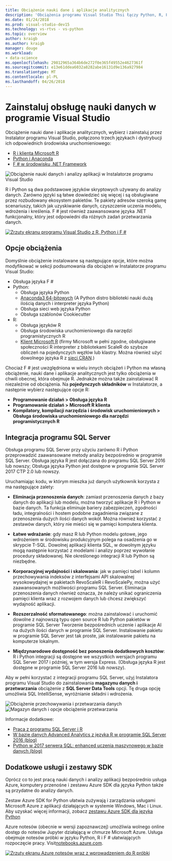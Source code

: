 ```yaml
---
title: Obciążenie nauki dane i aplikacje analitycznych
description: 'Obciążenia programu Visual Studio Thsi łączy Python, R, F # i ich dystrybucje odpowiednich środowiska uruchomieniowego tym Anaconda.'
ms.date: 01/24/2018
ms.prod: visual-studio-dev15
ms.technology: vs-rtvs - vs-python
ms.topic: overview
author: kraigb
ms.author: kraigb
manager: douge
ms.workload:
- data-science
ms.openlocfilehash: 29812965a364b6de272f0e365f49552e4627361f
ms.sourcegitcommit: e13e61ddea6032a8282abe16131d9e136a927984
ms.translationtype: MT
ms.contentlocale: pl-PL
ms.lasthandoff: 04/26/2018
---
```

# <a name="install-data-science-support-in-visual-studio"></a>Zainstaluj obsługę nauki danych w programie Visual Studio

Obciążenie nauki dane i aplikacje analitycznych, wybierz i zainstaluj przez Instalator programu Visual Studio, połączono trzech językach i dystrybucji ich odpowiednich środowiska uruchomieniowego:

- [R i klienta Microsoft R](../rtvs/index.md)
- [Python i Anaconda](../python/overview-of-python-tools-for-visual-studio.md)
- [F # w środowisku .NET Framework](/dotnet/fsharp/)

![Obciążenie nauki danych i analizy aplikacji w Instalatorze programu Visual Studio](media/data-science-workload.png)

R i Python są dwa podstawowe języków skryptowych używany do analizy danych. Zarówno języki są łatwe dowiedzieć się więcej i są obsługiwane przez rozbudowany ekosystem pakietów. Te pakiety adresów szeroką gamę scenariuszy, takich jak uzyskiwanie danych, czyszczenie uczenia modelu, wdrożenia i kreślenia. F # jest również zaawansowane języka .NET funkcjonalny, który jest odpowiedni dla różnych zadań przetwarzania danych.

<!--Note link on the image because this one is large -->
[![Zrzuty ekranu programu Visual Studio z R, Python i F #](media/data-science-workload-screens.png)](media/data-science-workload-screens.png)

## <a name="workload-options"></a>Opcje obciążenia

Domyślnie obciążenie instalowane są następujące opcje, które można modyfikować w sekcji podsumowania dla obciążeń w Instalatorze programu Visual Studio:

- Obsługa języka F #
- Python:
  - Obsługa języka Python
  - [Anaconda3 64-bitowych](https://www.continuum.io) (A Python distro biblioteki nauki dużą ilością danych i interpreter języka Python)
  - Obsługa sieci web języka Python
  - Obsługa szablonów Cookiecutter
- R:
  - Obsługa języków R
  - Obsługa środowiska uruchomieniowego dla narzędzi programistycznych R
  - [Klient Microsoft R](/machine-learning-server/r-client/what-is-microsoft-r-client) (firmy Microsoft w pełni zgodne, obsługiwane społeczności R interpreter z bibliotekami ScaleR do szybsze obliczeń na pojedynczych węzłów lub klastry. Można również użyć dowolnego języka R z [sieci CRAN](https://cran.r-project.org/).)

Chociaż F # jest uwzględniona w wielu innych obciążeń i Python ma własną obciążenie, nauki dane i aplikacje analitycznych jest tylko obciążenia w chwili obecnej, która obejmuje R. Jednakże można także zainstalować R niezależnie od obciążenia. Na **pojedynczych składników** w Instalatorze, a następnie wybierz następujące opcje R:

- **Programowanie działań > Obsługa języka R**
- **Programowanie działań > Microsoft R klienta**
- **Kompilatory, kompilacji narzędzia i środowisk uruchomieniowych > Obsługa środowiska uruchomieniowego dla narzędzi programistycznych R**

## <a name="sql-server-integration"></a>Integracja programu SQL Server

Obsługa programu SQL Server przy użyciu zarówno R i Python przeprowadzić zaawansowane metody analizy bezpośrednio w programie SQL Server. Obsługa języka R jest dołączana do programu SQL Server 2016 lub nowszy; Obsługa języka Python jest dostępne w programie SQL Server 2017 CTP 2.0 lub nowszy.

Uruchamiając kodu, w którym mieszka już danych użytkownik korzysta z ma następujące zalety:

- **Eliminacja przenoszenia danych**: zamiast przenoszenia danych z bazy danych do aplikacji lub modelu, można tworzyć aplikacje R i Python w bazie danych. Ta funkcja eliminuje bariery zabezpieczeń, zgodności ładu, integralności i hostem podobne zagadnienia związane z przenoszenia dużych ilości danych wokół. Można również korzystać z zestawów danych, który nie mieści się w pamięci komputera klienta.

- **Łatwe wdrażanie**: gdy masz R lub Python modelu gotowe, jego wdrożeniem w środowisku produkcyjnym polega na osadzenia go w skrypcie T-SQL. Dowolnej aplikacji klienta SQL, w dowolnym języku mogą następnie korzystać z modelami i analizy poprzez wywołanie procedury składowanej. Nie określonego integracji R lub Python są niezbędne.

- **Korporacyjnej wydajności i skalowania**: jak w pamięci tabel i kolumn przechowywania indeksów z interfejsami API skalowalnej wysokowydajnej w pakietach RevoScaleR i RevoScalePy, można użyć zaawansowanych możliwości programu SQL Server. Eliminacja przenoszenia danych również oznacza, że należy unikać ograniczenia pamięci klienta wraz z rozwojem danych lub chcesz zwiększyć wydajność aplikacji.

- **Rozszerzalność sformatowanego**: można zainstalować i uruchomić dowolne z najnowszą typu open source R lub Python pakietów w programie SQL Server Tworzenie bezpośrednich uczenie i aplikacje AI na dużych ilości danych w programie SQL Server. Instalowanie pakietu w programie SQL Server jest tak proste, jak instalowanie pakietu na komputerze lokalnym.

- **Międzynarodowe dostępność bez ponoszenia dodatkowych kosztów**: R i Python integracji są dostępne we wszystkich wersjach programu SQL Server 2017 i później, w tym wersja Express. (Obsługa języka R jest dostępne w programie SQL Server 2016 lub nowszy).

Aby w pełni korzystać z integracji programu SQL Server, użyj Instalatora programu Visual Studio do zainstalowania **magazynu danych i przetwarzania** obciążenie z **SQL Server Data Tools** opcji. Tę druga opcję umożliwia SQL IntelliSense, wyróżnianie składni i wdrożenia.

![Obciążenie przechowywania i przetwarzania danych](media/data-storage-workload.png) &nbsp;&nbsp;&nbsp;&nbsp; ![Magazyn danych i opcje obciążenie przetwarzania](media/data-storage-workload-options.png)

Informacje dodatkowe:

- [Praca z programu SQL Server i R](../rtvs/sql-server.md)
- [W bazie danych Advanced Analytics z języka R w programie SQL Server 2016 (blog)](https://blogs.technet.microsoft.com/dataplatforminsider/2016/03/29/in-database-advanced-analytics-with-r-in-sql-server-2016/)
- [Python w 2017 serwera SQL: enhanced uczenia maszynowego w bazie danych (blog)](https://blogs.technet.microsoft.com/dataplatforminsider/2017/04/19/python-in-sql-server-2017-enhanced-in-database-machine-learning/)

## <a name="additional-services-and-sdks"></a>Dodatkowe usługi i zestawy SDK

Oprócz co to jest pracą nauki danych i analizy aplikacji bezpośrednio usługa Azure, komputery przenośne i zestawu Azure SDK dla języka Python także są przydatne do analizy danych.

Zestaw Azure SDK for Python ułatwia zużywają i zarządzania usługami Microsoft Azure z aplikacji działających w systemie Windows, Mac i Linux. Aby uzyskać więcej informacji, zobacz [zestawu Azure SDK dla języka Python](../python/azure-sdk-for-python.md)

Azure notesów (obecnie w wersji zapoznawczej) umożliwia wolnego online dostęp do notesów Jupyter działającą w chmurze Microsoft Azure. Usługa obejmuje notesów próbki w języku Python, R i F # ułatwiających rozpoczęcie pracy. Visit[notebooks.azure.com](https://notebooks.azure.com/).

<!--Note link on the image because this one is large -->
[![Zrzuty ekranu Azure notesów wraz z wprowadzeniem do R próbki](media/data-science-workload-notebooks.png)](media/data-science-workload-notebooks.png)